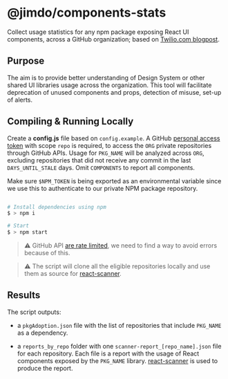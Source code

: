 # @jimdo/components-stats

Collect usage statistics for any npm package exposing React UI components, across a GitHub organization; based on [Twilio.com blogpost](https://www.twilio.com/blog/insights-metrics-inform-paste-design-system).

## Purpose

The aim is to provide better understanding of Design System or other shared UI libraries usage across the organization.
This tool will facilitate deprecation of unused components and props, detection of misuse, set-up of alerts.

## Compiling & Running Locally

Create a **config.js** file based on `config.example`. 
A GitHub [personal access token](https://docs.github.com/en/authentication/keeping-your-account-and-data-secure/creating-a-personal-access-token) with scope `repo` is required, to access the `ORG` private repositories through GitHub APIs.
Usage for `PKG_NAME` will be analyzed across `ORG`, excluding repositories that did not receive any commit in the last `DAYS_UNTIL_STALE` days.
Omit `COMPONENTS` to report all components.

Make sure `$NPM_TOKEN` is being exported as an environmental variable since we use this to authenticate to our private NPM package repository.

```bash

# Install dependencies using npm
$ > npm i

# Start
$ > npm start
```

> :warning: GitHub API [are rate limited](https://docs.github.com/en/rest/overview/resources-in-the-rest-api#rate-limiting), we need to find a way to avoid errors because of this.

> :warning: The script will clone all the eligible repositories locally and use them as source for [react-scanner](https://github.com/moroshko/react-scanner).

## Results

The script outputs:

- a `pkgAdoption.json` file with the list of repositories that include `PKG_NAME` as a dependency.

- a `reports_by_repo` folder with one `scanner-report_[repo_name].json` file for each repository. Each file is a report with the usage of React components exposed by the `PKG_NAME` library. [react-scanner](https://github.com/moroshko/react-scanner) is used to produce the report.

